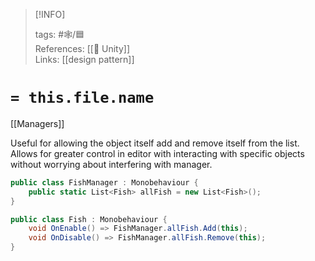 
> [!INFO]
> 
> tags:  #🕸️/🟦  
> References: [[🔲 Unity]]  
> Links: [[design pattern]]


# `= this.file.name`

[[Managers]]

Useful for allowing the object itself add and remove itself from the list. Allows for greater control in editor with interacting with specific objects without worrying about interfering with manager.

```cs
public class FishManager : Monobehaviour {
	public static List<Fish> allFish = new List<Fish>();
}

public class Fish : Monobehaviour {
	void OnEnable() => FishManager.allFish.Add(this);
	void OnDisable() => FishManager.allFish.Remove(this);
}
```
